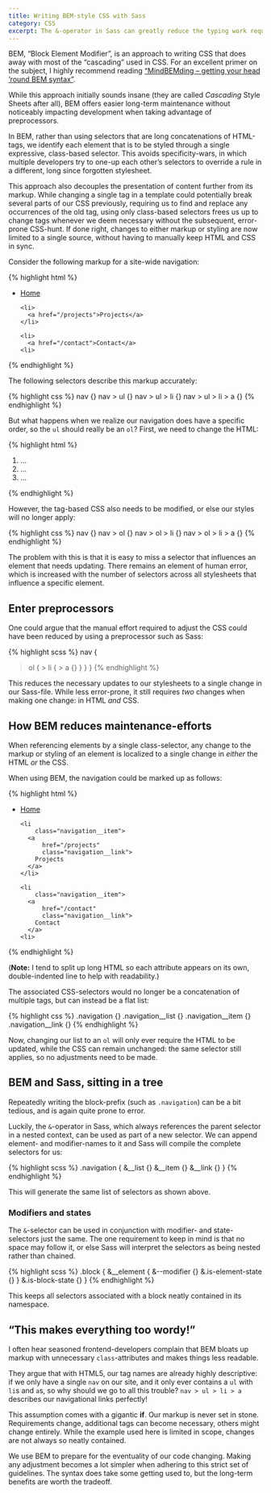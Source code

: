 ```yaml
---
title: Writing BEM-style CSS with Sass
category: CSS
excerpt: The &-operator in Sass can greatly reduce the typing work required when using BEM in your stylesheets.
---
```

BEM, “Block Element Modifier”, is an approach to writing CSS that does away with most of the “cascading” used in CSS. For an excellent primer on the subject, I highly recommend reading [“MindBEMding – getting your head ’round BEM syntax”](http://csswizardry.com/2013/01/mindbemding-getting-your-head-round-bem-syntax/).

While this approach initially sounds insane (they are called *Cascading* Style Sheets after all), BEM offers easier long-term maintenance without noticeably impacting development when taking advantage of preprocessors.

In BEM, rather than using selectors that are long concatenations of HTML-tags, we identify each element that is to be styled through a single expressive, class-based selector. This avoids specificity-wars, in which multiple developers try to one-up each other’s selectors to override a rule in a different, long since forgotten stylesheet.

This approach also decouples the presentation of content further from its markup. While changing a single tag in a template could potentially break several parts of our CSS previously, requiring us to find and replace any occurrences of the old tag, using only class-based selectors frees us up to change tags whenever we deem necessary without the subsequent, error-prone CSS-hunt. If done right, changes to either markup or styling are now limited to a single source, without having to manually keep HTML and CSS in sync.

Consider the following markup for a site-wide navigation:

{% highlight html %}
<nav>
  <ul>
    <li>
      <a href="/">Home</a>
    </li>

    <li>
      <a href="/projects">Projects</a>
    </li>

    <li>
      <a href="/contact">Contact</a>
    <li>
  </ul>
<nav>
{% endhighlight %}

The following selectors describe this markup accurately:

{% highlight css %}
nav {}
nav > ul {}
nav > ul > li {}
nav > ul > li > a {}
{% endhighlight %}

But what happens when we realize our navigation does have a specific order, so the `ul` should really be an `ol`? First, we need to change the HTML:

{% highlight html %}
<nav>
  <ol>
    <li>…</li>
    <li>…</li>
    <li>…</li>
  </ol>
</nav>
{% endhighlight %}

However, the tag-based CSS also needs to be modified, or else our styles will no longer apply:

{% highlight css %}
nav {}
nav > ol {}
nav > ol > li {}
nav > ol > li > a {}
{% endhighlight %}

The problem with this is that it is easy to miss a selector that influences an element that needs updating. There remains an element of human error, which is increased with the number of selectors across all stylesheets that influence a specific element.

## Enter preprocessors

One could argue that the manual effort required to adjust the CSS could have been reduced by using a preprocessor such as Sass:

{% highlight scss %}
nav {
  > ol {
    > li {
      > a {}
    }
  }
}
{% endhighlight %}

This reduces the necessary updates to our stylesheets to a single change in our Sass-file. While less error-prone, it still requires *two* changes when making one change: in HTML *and* CSS.

## How BEM reduces maintenance-efforts

When referencing elements by a single class-selector, any change to the markup or styling of an element is localized to a single change in *either* the HTML *or* the CSS.

When using BEM, the navigation could be marked up as follows:

{% highlight html %}
<nav
    class="navigation">
  <ul
      class="navigation__list">
    <li
        class="navigation__item">
      <a
          href="/"
          class="navigation__link">
        Home
      </a>
    </li>

    <li
        class="navigation__item">
      <a
          href="/projects"
          class="navigation__link">
        Projects
      </a>
    </li>

    <li
        class="navigation__item">
      <a
          href="/contact"
          class="navigation__link">
        Contact
      </a>
    <li>
  </ul>
<nav>
{% endhighlight %}

(**Note:** I tend to split up long HTML so each attribute appears on its own, double-indented line to help with readability.)

The associated CSS-selectors would no longer be a concatenation of multiple tags, but can instead be a flat list:

{% highlight css %}
.navigation {}
.navigation__list {}
.navigation__item {}
.navigation__link {}
{% endhighlight %}

Now, changing our list to an `ol` will only ever require the HTML to be updated, while the CSS can remain unchanged: the same selector still applies, so no adjustments need to be made.

## BEM and Sass, sitting in a tree

Repeatedly writing the block-prefix (such as `.navigation`) can be a bit tedious, and is again quite prone to error.

Luckily, the `&`-operator in Sass, which always references the parent selector in a nested context, can be used as part of a new selector. We can append element- and modifier-names to it and Sass will compile the complete selectors for us:

{% highlight scss %}
.navigation {
  &__list {}
  &__item {}
  &__link {}
}
{% endhighlight %}

This will generate the same list of selectors as shown above.

### Modifiers and states

The `&`-selector can be used in conjunction with modifier- and state-selectors just the same. The one requirement to keep in mind is that no space may follow it, or else Sass will interpret the selectors as being nested rather than chained.

{% highlight scss %}
.block {
  &__element {
    &--modifier {}
    &.is-element-state {}
  }
  &.is-block-state {}
}
{% endhighlight %}

This keeps all selectors associated with a block neatly contained in its namespace.

## “This makes everything too wordy!”

I often hear seasoned frontend-developers complain that BEM bloats up markup with unnecessary `class`-attributes and makes things less readable.

They argue that with HTML5, our tag names are already highly descriptive: if we only have a single `nav` on our site, and it only ever contains a `ul` with `li`s and `a`s, so why should we go to all this trouble? `nav > ul > li > a` describes our navigational links perfectly!

This assumption comes with a gigantic **if**. Our markup is never set in stone. Requirements change, additional tags can become necessary, others might change entirely. While the example used here is limited in scope, changes are not always so neatly contained.

We use BEM to prepare for the eventuality of our code changing. Making any adjustment becomes a lot simpler when adhering to this strict set of guidelines. The syntax does take some getting used to, but the long-term benefits are worth the tradeoff.

